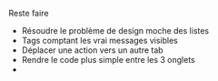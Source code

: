 Reste faire

- Résoudre le problème de design moche des listes
- Tags comptant les vrai messages visibles
- Déplacer une action vers un autre tab
- Rendre le code plus simple entre les 3 onglets
- 